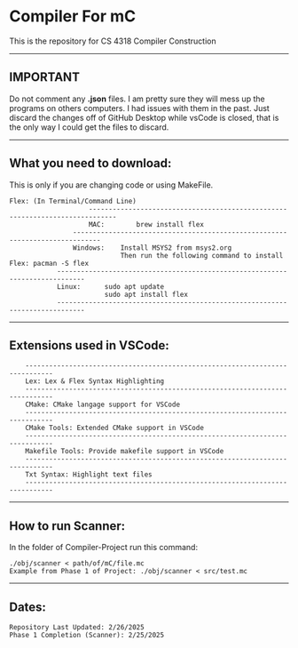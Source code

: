 # Compiler For mC

This is the repository for CS 4318 Compiler Construction
_______________________________________________________________________________________________________________

## **IMPORTANT**

Do not comment any **.json** files. I am pretty sure they will mess up the programs on others computers. I had issues with them in the past. Just discard the changes off of GitHub Desktop while vsCode is closed, that is the only way I could get the files to discard.
_______________________________________________________________________________________________________________

## What you need to download:
This is only if you are changing code or using MakeFile.

    Flex: (In Terminal/Command Line)
                        -----------------------------------------------------------------------------
                        MAC:        brew install flex
                    -----------------------------------------------------------------------------
                    Windows:    Install MSYS2 from msys2.org
                                Then run the following command to install Flex: pacman -S flex
                -----------------------------------------------------------------------------
                Linux:      sudo apt update
                            sudo apt install flex
                -----------------------------------------------------------------------------

_____________________________________________________________________________________________        
        

## Extensions used in VSCode:
        -----------------------------------------------------------------------------
        Lex: Lex & Flex Syntax Highlighting
        -----------------------------------------------------------------------------
        CMake: CMake langage support for VSCode
        -----------------------------------------------------------------------------
        CMake Tools: Extended CMake support in VSCode
        -----------------------------------------------------------------------------
        Makefile Tools: Provide makefile support in VSCode
        -----------------------------------------------------------------------------
        Txt Syntax: Highlight text files
        -----------------------------------------------------------------------------

_____________________________________________________________________________________________ 

## How to run Scanner:
In the folder of Compiler-Project run this command:

    ./obj/scanner < path/of/mC/file.mc
    Example from Phase 1 of Project: ./obj/scanner < src/test.mc

_____________________________________________________________________________________________ 

## Dates:
    Repository Last Updated: 2/26/2025
    Phase 1 Completion (Scanner): 2/25/2025
